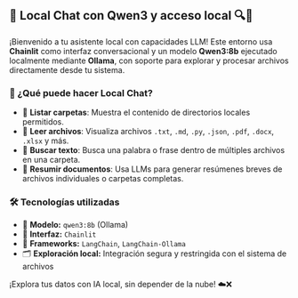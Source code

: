 ## 🧠 Local Chat con Qwen3 y acceso local 🔍📂

¡Bienvenido a tu asistente local con capacidades LLM! Este entorno usa **Chainlit** como interfaz conversacional y un modelo **Qwen3:8b** ejecutado localmente mediante **Ollama**, con soporte para explorar y procesar archivos directamente desde tu sistema.

### 🚀 ¿Qué puede hacer Local Chat?

- 📁 **Listar carpetas**: Muestra el contenido de directorios locales permitidos.
- 📄 **Leer archivos**: Visualiza archivos `.txt`, `.md`, `.py`, `.json`, `.pdf`, `.docx`, `.xlsx` y más.
- 🔎 **Buscar texto**: Busca una palabra o frase dentro de múltiples archivos en una carpeta.
- 📝 **Resumir documentos**: Usa LLMs para generar resúmenes breves de archivos individuales o carpetas completas.

### 🛠️ Tecnologías utilizadas

- 🧠 **Modelo:** `qwen3:8b` (Ollama)
- 💬 **Interfaz:** `Chainlit`
- 🧰 **Frameworks:** `LangChain`, `LangChain-Ollama`
- 🗂️ **Exploración local:** Integración segura y restringida con el sistema de archivos


¡Explora tus datos con IA local, sin depender de la nube! ☁️❌  
